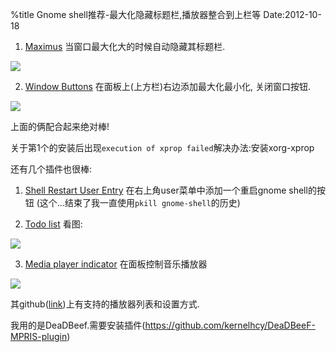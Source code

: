 %title Gnome shell推荐-最大化隐藏标题栏,播放器整合到上栏等
Date:2012-10-18

1. [Maximus](https://extensions.gnome.org/extension/354/maximus/) 当窗口最大化大的时候自动隐藏其标题栏.

![](https://github.com/hit9/blog-img-store/raw/master/blog/ArchLinux/4_0.png)

2. [Window Buttons](https://extensions.gnome.org/extension/426/window-buttons/) 在面板上(上方栏)右边添加最大化最小化, 关闭窗口按钮.

![](https://extensions.gnome.org/static/extension-data/screenshots/screenshot_426_1.png)

上面的俩配合起来绝对棒!

关于第1个的安装后出现`execution of xprop failed`解决办法:安装xorg-xprop

还有几个插件也很棒:

1. [Shell Restart User Entry](https://extensions.gnome.org/extension/239/shell-restart-user-menu-entry/) 在右上角user菜单中添加一个重启gnome shell的按钮  (这个...结束了我一直使用`pkill gnome-shell`的历史)

2. [Todo list](https://extensions.gnome.org/extension/162/todo-list/) 看图:

![](https://extensions.gnome.org/static/extension-data/screenshots/screenshot_162_1.png)

3. [Media player indicator](https://extensions.gnome.org/extension/55/media-player-indicator/)
在面板控制音乐播放器

![](https://extensions.gnome.org/static/extension-data/screenshots/screenshot_55_3.png)

其github([link](https://github.com/eonpatapon/gnome-shell-extensions-mediaplayer))上有支持的播放器列表和设置方式.

我用的是DeaDBeef.需要安装插件(https://github.com/kernelhcy/DeaDBeeF-MPRIS-plugin)
